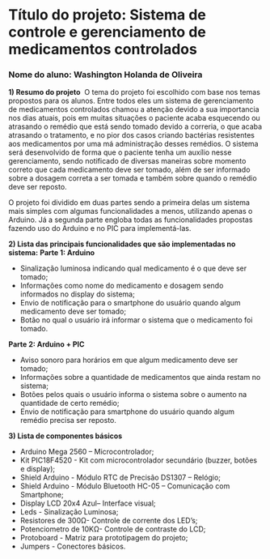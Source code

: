 # **Título do projeto: Sistema de controle e gerenciamento de medicamentos controlados**
### Nome do aluno: Washington Holanda de Oliveira
**1) Resumo do projeto** 
O tema do projeto foi escolhido com base nos temas propostos para os alunos.
Entre todos eles um sistema de gerenciamento de medicamentos controlados chamou
a atenção devido a sua importancia nos dias atuais, pois em muitas situações o
paciente acaba esquecendo ou atrasando o remédio que está sendo tomado devido a
correria, o que acaba atrasando o tratamento, e no pior dos casos criando bactérias
resistentes aos medicamentos por uma má administração desses remédios.
O sistema será desenvolvido de forma que o paciente tenha um auxílio nesse
gerenciamento, sendo notificado de diversas maneiras sobre momento correto que
cada medicamento deve ser tomado, além de ser informado sobre a dosagem correta a
ser tomada e também sobre quando o remédio deve ser reposto.

O projeto foi dividido em duas partes sendo a primeira delas um sistema mais simples 
com algumas funcionalidades a menos, utilizando apenas o Arduino. Já a segunda parte
engloba todas as funcionalidades propostas fazendo uso do Arduino e no PIC para implementá-las.

**2) Lista das principais funcionalidades que são implementadas no
sistema:**
**Parte 1: Arduino**
- Sinalização luminosa indicando qual medicamento é o que deve ser tomado;
- Informações como nome do medicamento e dosagem sendo informados no display
do sistema;
- Envio de notificação para o smartphone do usuário quando algum
medicamento deve ser tomado;
- Botão no qual o usuário irá informar o sistema que o medicamento foi
tomado.

**Parte 2: Arduino + PIC**
- Aviso sonoro para horários em que algum medicamento deve ser tomado;
- Informações sobre a quantidade de medicamentos que ainda restam no sistema;
- Botões pelos quais o usuário informa o sistema sobre o aumento na quantidade
de certo remédio;
- Envio de notificação para smartphone do usuário quando algum remédio precisa
ser reposto.

**3) Lista de componentes básicos**
- Arduino Mega 2560 – Microcontrolador;
- Kit PIC18F4520 - Kit com microcontrolador secundário (buzzer, botões e display);
- Shield Arduino - Módulo RTC de Precisão DS1307 – Relógio;
- Shield Arduino - Módulo Bluetooth HC-05 – Comunicação com Smartphone;
- Display LCD 20x4 Azul– Interface visual;
- Leds - Sinalização Luminosa;
- Resistores de 300Ω- Controle de corrente dos LED’s;
- Potenciometro de 10KΩ- Controle de contraste do LCD;
- Protoboard - Matriz para prototipagem do projeto;
- Jumpers - Conectores básicos.
